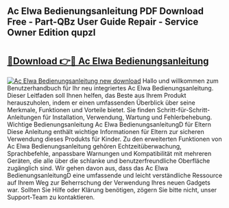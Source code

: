 ## Ac Elwa Bedienungsanleitung PDF Download Free - Part-QBz User Guide Repair - Service Owner Edition qupzI

# <h2><a href="http://df20z8g.blite.top/?on=Ac+Elwa+Bedienungsanleitung">🔗Download 👉🔴 Ac Elwa Bedienungsanleitung</a></h2>

[![Ac Elwa Bedienungsanleitung new download](https://i.imgur.com/lujVjoI.png)](http://df20z8g.blite.top/?on=Ac+Elwa+Bedienungsanleitung)
Hallo und willkommen zum Benutzerhandbuch für Ihr neu integriertes Ac Elwa Bedienungsanleitung. Dieser Leitfaden soll Ihnen helfen, das Beste aus Ihrem Produkt herauszuholen, indem er einen umfassenden Überblick über seine Merkmale, Funktionen und Vorteile bietet. Sie finden Schritt-für-Schritt-Anleitungen für Installation, Verwendung, Wartung und Fehlerbehebung. Wichtige Bedienungsanleitung Ac Elwa BedienungsanleitungD für Eltern Diese Anleitung enthält wichtige Informationen für Eltern zur sicheren Verwendung dieses Produkts für Kinder. Zu den erweiterten Funktionen von Ac Elwa Bedienungsanleitung gehören Echtzeitüberwachung, Sprachbefehle, anpassbare Warnungen und Kompatibilität mit mehreren Geräten, die alle über die schlanke und benutzerfreundliche Oberfläche zugänglich sind. Wir gehen davon aus, dass das Ac Elwa BedienungsanleitungD eine umfassende und leicht verständliche Ressource auf Ihrem Weg zur Beherrschung der Verwendung Ihres neuen Gadgets war. Sollten Sie Hilfe oder Klärung benötigen, zögern Sie bitte nicht, unser Support-Team zu kontaktieren.
